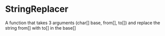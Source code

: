 # StringReplacer
A function that takes 3 arguments (char[] base, from[], to[]) and replace the string from[] with to[] in the base[]   
